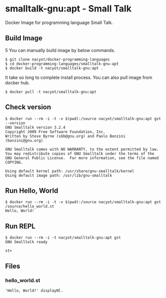 # smalltalk-gnu:apt - Small Talk

Docker Image for programming language Small Talk.

## Build Image
5
You can manually build image by below commands.

```
$ git clone nacyot/docker-programming-languages
$ cd docker-programming-languages/smalltalk-gnu-apt
$ docker build -t nacyot/smalltalk-gnu:apt .
```

It take so long to complete install process. You can also pull image from docker hub.

```
$ docker pull -t nacyot/smalltalk-gnu:apt
```

## Check version

```
$ docker run --rm -i -t -v $(pwd):/source nacyot/smalltalk-gnu:apt gst --version
GNU Smalltalk version 3.2.4
Copyright 2009 Free Software Foundation, Inc.
Written by Steve Byrne (sbb@gnu.org) and Paolo Bonzini (bonzini@gnu.org)

GNU Smalltalk comes with NO WARRANTY, to the extent permitted by law.
You may redistribute copies of GNU Smalltalk under the terms of the
GNU General Public License.  For more information, see the file named
COPYING.

Using default kernel path: /usr/share/gnu-smalltalk/kernel
Using default image path: /usr/lib/gnu-smalltalk
```

## Run Hello, World

```
$ docker run --rm -i -t -v $(pwd):/source nacyot/smalltalk-gnu:apt gst /source/hello_world.st
Hello, World!
```

## Run REPL

```
$ docker run --rm -i -t nacyot/smalltalk-gnu:apt gst
GNU Smalltalk ready

st> 
```

## Files

### hello_world.st

```smalltalk
'Hello, World!' displayNl.
```
